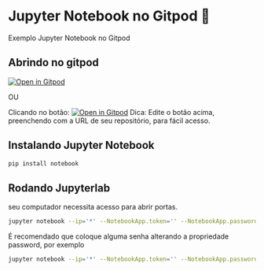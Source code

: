 # Jupyter Notebook no Gitpod 🚀
Exemplo Jupyter Notebook no Gitpod



## Abrindo no gitpod

[![Open in Gitpod](https://gitpod.io/button/open-in-gitpod.svg)](https://gitpod.io/#<your-repository-url>)

OU

Clicando no botão: [![Open in Gitpod](https://gitpod.io/button/open-in-gitpod.svg)](https://gitpod.io/#<your-repository-url>)
Dica: Edite o botão acima, preenchendo com a URL de seu repositório, para fácil acesso.



## Instalando Jupyter Notebook
```bash
pip install notebook
```

## Rodando Jupyterlab
seu computador necessita acesso para abrir portas.
```bash
jupyter notebook --ip='*' --NotebookApp.token='' --NotebookApp.password=''
```

É recomendado que coloque alguma senha alterando a propriedade password, por exemplo
```bash
jupyter notebook --ip='*' --NotebookApp.token='' --NotebookApp.password='minhasenha'
```